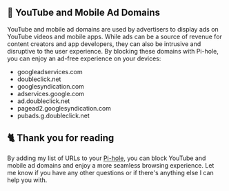 ## 🔴 YouTube and Mobile Ad Domains
YouTube and mobile ad domains are used by advertisers to display ads on YouTube videos and mobile apps. While ads can be a source of revenue for content creators and app developers, they can also be intrusive and disruptive to the user experience. By blocking these domains with Pi-hole, you can enjoy an ad-free experience on your devices:

- googleadservices.com
- doubleclick.net
- googlesyndication.com
- adservices.google.com
- ad.doubleclick.net
- pagead2.googlesyndication.com
- pubads.g.doubleclick.net

## 🐈 Thank you for reading
By adding my list of URLs to your [Pi-hole](https://pi-hole.net), you can block YouTube and mobile ad domains and enjoy a more seamless browsing experience.
Let me know if you have any other questions or if there's anything else I can help you with.